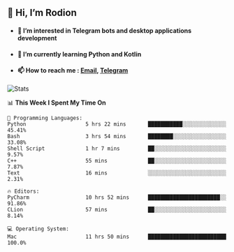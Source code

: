 ## 👋 Hi, I’m Rodion
- #### 👀 I’m interested in Telegram bots and desktop applications development
- #### 🌱 I’m currently learning Python and Kotlin
- #### 📫 How to reach me : [Email](mailto:me@lavn.ml), [Telegram](https://t.me/fast_geek)

![Stats](https://github-readme-stats.vercel.app/api?username=fast-geek&show_icons=true&theme=react&hide=issues&count_private=true&layout=compact)


<!--START_SECTION:waka-->
📊 **This Week I Spent My Time On** 

```text
💬 Programming Languages: 
Python                   5 hrs 22 mins       ███████████░░░░░░░░░░░░░░   45.41% 
Bash                     3 hrs 54 mins       ████████░░░░░░░░░░░░░░░░░   33.08% 
Shell Script             1 hr 7 mins         ██░░░░░░░░░░░░░░░░░░░░░░░   9.57% 
C++                      55 mins             ██░░░░░░░░░░░░░░░░░░░░░░░   7.87% 
Text                     16 mins             ░░░░░░░░░░░░░░░░░░░░░░░░░   2.31%

🔥 Editors: 
PyCharm                  10 hrs 52 mins      ███████████████████████░░   91.86% 
CLion                    57 mins             ██░░░░░░░░░░░░░░░░░░░░░░░   8.14%

💻 Operating System: 
Mac                      11 hrs 50 mins      █████████████████████████   100.0%

```


<!--END_SECTION:waka-->
